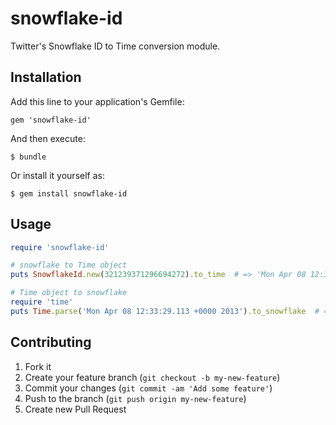 snowflake-id
============

Twitter's Snowflake ID to Time conversion module.

Installation
------------

Add this line to your application's Gemfile:

    gem 'snowflake-id'

And then execute:

    $ bundle

Or install it yourself as:

    $ gem install snowflake-id

Usage
-----

```ruby
require 'snowflake-id'

# snowflake to Time object
puts SnowflakeId.new(321239371296694272).to_time  # => 'Mon Apr 08 12:33:29.113 +0000 2013'

# Time object to snowflake
require 'time'
puts Time.parse('Mon Apr 08 12:33:29.113 +0000 2013').to_snowflake  # => 321239370822582272
```

Contributing
------------

1. Fork it
2. Create your feature branch (`git checkout -b my-new-feature`)
3. Commit your changes (`git commit -am 'Add some feature'`)
4. Push to the branch (`git push origin my-new-feature`)
5. Create new Pull Request
